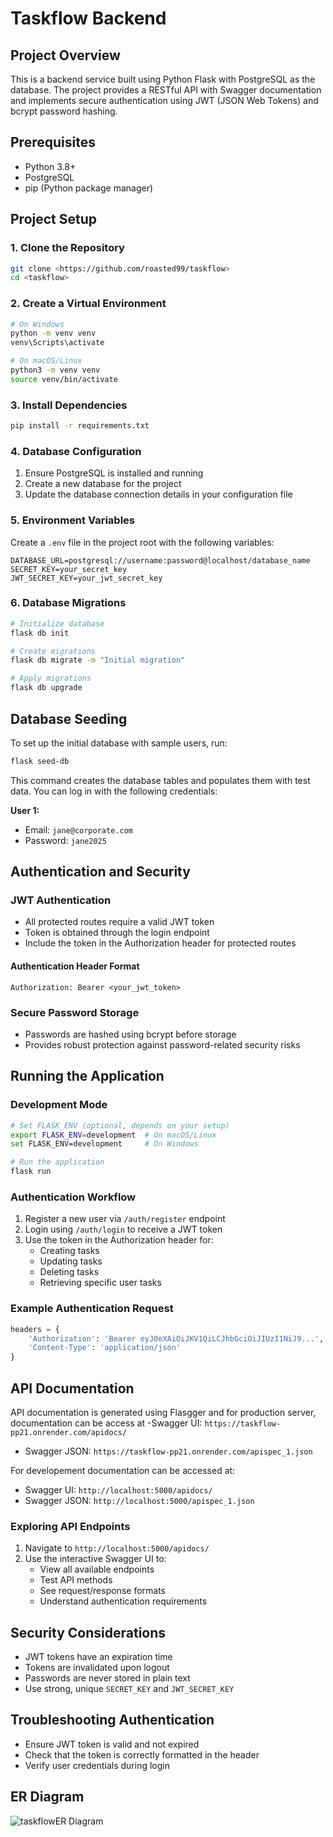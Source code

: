 # Taskflow Backend 

## Project Overview
This is a backend service built using Python Flask with PostgreSQL as the database. The project provides a RESTful API with Swagger documentation and implements secure authentication using JWT (JSON Web Tokens) and bcrypt password hashing.

## Prerequisites
- Python 3.8+
- PostgreSQL
- pip (Python package manager)

## Project Setup

### 1. Clone the Repository
```bash
git clone <https://github.com/roasted99/taskflow>
cd <taskflow>
```

### 2. Create a Virtual Environment
```bash
# On Windows
python -m venv venv
venv\Scripts\activate

# On macOS/Linux
python3 -m venv venv
source venv/bin/activate
```

### 3. Install Dependencies
```bash
pip install -r requirements.txt
```

### 4. Database Configuration
1. Ensure PostgreSQL is installed and running
2. Create a new database for the project
3. Update the database connection details in your configuration file

### 5. Environment Variables
Create a `.env` file in the project root with the following variables:
```
DATABASE_URL=postgresql://username:password@localhost/database_name
SECRET_KEY=your_secret_key
JWT_SECRET_KEY=your_jwt_secret_key
```

### 6. Database Migrations
```bash
# Initialize database
flask db init

# Create migrations
flask db migrate -m "Initial migration"

# Apply migrations
flask db upgrade
```
## Database Seeding

To set up the initial database with sample users, run:

```bash
flask seed-db
```

This command creates the database tables and populates them with test data. You can log in with the following credentials:

**User 1:**
- Email: `jane@corporate.com`
- Password: `jane2025`


## Authentication and Security

### JWT Authentication
- All protected routes require a valid JWT token
- Token is obtained through the login endpoint
- Include the token in the Authorization header for protected routes

#### Authentication Header Format
```
Authorization: Bearer <your_jwt_token>
```

### Secure Password Storage
- Passwords are hashed using bcrypt before storage
- Provides robust protection against password-related security risks

## Running the Application

### Development Mode
```bash
# Set FLASK_ENV (optional, depends on your setup)
export FLASK_ENV=development  # On macOS/Linux
set FLASK_ENV=development     # On Windows

# Run the application
flask run
```

### Authentication Workflow
1. Register a new user via `/auth/register` endpoint
2. Login using `/auth/login` to receive a JWT token
3. Use the token in the Authorization header for:
   - Creating tasks
   - Updating tasks
   - Deleting tasks
   - Retrieving specific user tasks

### Example Authentication Request
```python
headers = {
    'Authorization': 'Bearer eyJ0eXAiOiJKV1QiLCJhbGciOiJIUzI1NiJ9...',
    'Content-Type': 'application/json'
}
```

## API Documentation
API documentation is generated using Flasgger and for production server, documentation can be access at 
-Swagger UI: `https://taskflow-pp21.onrender.com/apidocs/`
- Swagger JSON: `https://taskflow-pp21.onrender.com/apispec_1.json`

For developement documentation can be accessed at:
- Swagger UI: `http://localhost:5000/apidocs/`
- Swagger JSON: `http://localhost:5000/apispec_1.json`

### Exploring API Endpoints
1. Navigate to `http://localhost:5000/apidocs/`
2. Use the interactive Swagger UI to:
   - View all available endpoints
   - Test API methods
   - See request/response formats
   - Understand authentication requirements

## Security Considerations
- JWT tokens have an expiration time
- Tokens are invalidated upon logout
- Passwords are never stored in plain text
- Use strong, unique `SECRET_KEY` and `JWT_SECRET_KEY`

## Troubleshooting Authentication
- Ensure JWT token is valid and not expired
- Check that the token is correctly formatted in the header
- Verify user credentials during login

## ER Diagram 
![taskflowER Diagram](https://github.com/user-attachments/assets/c956d99c-2211-4864-a5ff-88d6146fcb11)




